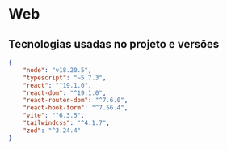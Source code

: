 # Web

## Tecnologias usadas no projeto e versões

```json
{
    "node": "v18.20.5",
    "typescript": "~5.7.3",
    "react": "^19.1.0",
    "react-dom": "^19.1.0",
    "react-router-dom": "^7.6.0",
    "react-hook-form": "^7.56.4",
    "vite": "^6.3.5",
    "tailwindcss": "^4.1.7",
    "zod": "^3.24.4"
}

```